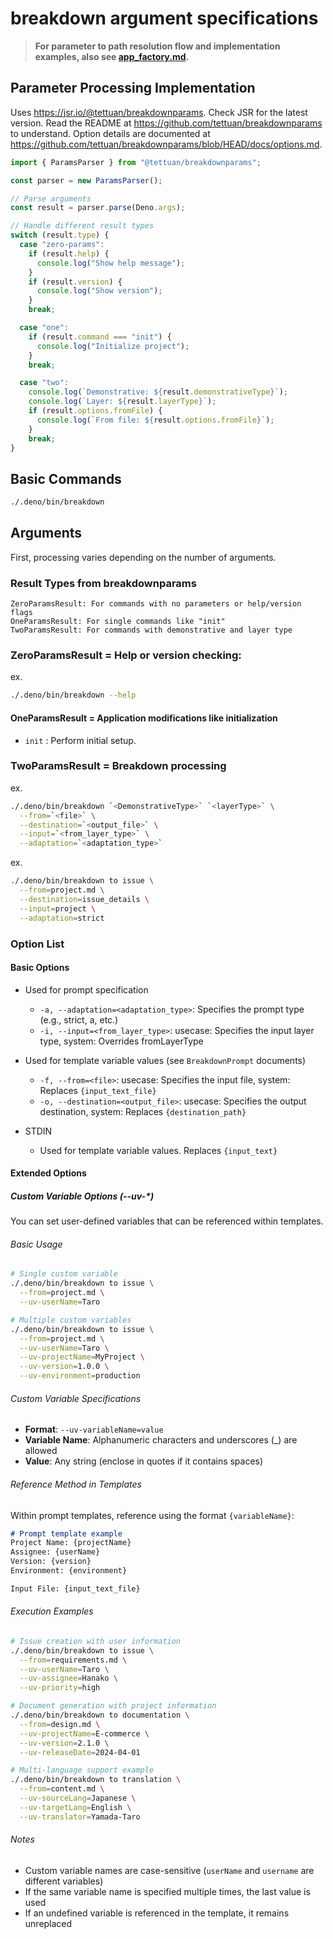 # breakdown argument specifications

> **For parameter to path resolution flow and implementation examples, also see [app_factory.md](./app_factory.md).**

## Parameter Processing Implementation

Uses https://jsr.io/@tettuan/breakdownparams. Check JSR for the latest version. Read the README at
https://github.com/tettuan/breakdownparams to understand. Option details are documented at
https://github.com/tettuan/breakdownparams/blob/HEAD/docs/options.md.

```ts
import { ParamsParser } from "@tettuan/breakdownparams";

const parser = new ParamsParser();

// Parse arguments
const result = parser.parse(Deno.args);

// Handle different result types
switch (result.type) {
  case "zero-params":
    if (result.help) {
      console.log("Show help message");
    }
    if (result.version) {
      console.log("Show version");
    }
    break;

  case "one":
    if (result.command === "init") {
      console.log("Initialize project");
    }
    break;

  case "two":
    console.log(`Demonstrative: ${result.demonstrativeType}`);
    console.log(`Layer: ${result.layerType}`);
    if (result.options.fromFile) {
      console.log(`From file: ${result.options.fromFile}`);
    }
    break;
}
```

## Basic Commands

```bash
./.deno/bin/breakdown
```

## Arguments

First, processing varies depending on the number of arguments.

### Result Types from breakdownparams

```
ZeroParamsResult: For commands with no parameters or help/version flags
OneParamsResult: For single commands like "init"
TwoParamsResult: For commands with demonstrative and layer type
```

### ZeroParamsResult = Help or version checking:

ex.

```bash
./.deno/bin/breakdown --help
```

#### OneParamsResult = Application modifications like initialization

- `init` : Perform initial setup.

### TwoParamsResult = Breakdown processing

ex.

```bash
./.deno/bin/breakdown `<DemonstrativeType>` `<layerType>` \
  --from=`<file>` \
  --destination=`<output_file>` \
  --input=`<from_layer_type>` \
  --adaptation=`<adaptation_type>`
```

ex.

```bash
./.deno/bin/breakdown to issue \
  --from=project.md \
  --destination=issue_details \
  --input=project \
  --adaptation=strict
```

### Option List

#### Basic Options

- Used for prompt specification
  - `-a, --adaptation=<adaptation_type>`: Specifies the prompt type (e.g., strict, a, etc.)
  - `-i, --input=<from_layer_type>`: usecase: Specifies the input layer type, system: Overrides fromLayerType
- Used for template variable values (see `BreakdownPrompt` documents)
  - `-f, --from=<file>`: usecase: Specifies the input file, system: Replaces `{input_text_file}`
  - `-o, --destination=<output_file>`: usecase: Specifies the output destination, system: Replaces `{destination_path}`

- STDIN 
  - Used for template variable values. Replaces `{input_text}`

#### Extended Options 

##### Custom Variable Options (--uv-*)

You can set user-defined variables that can be referenced within templates.

###### Basic Usage

```bash
# Single custom variable
./.deno/bin/breakdown to issue \
  --from=project.md \
  --uv-userName=Taro

# Multiple custom variables
./.deno/bin/breakdown to issue \
  --from=project.md \
  --uv-userName=Taro \
  --uv-projectName=MyProject \
  --uv-version=1.0.0 \
  --uv-environment=production
```

###### Custom Variable Specifications

- **Format**: `--uv-variableName=value`
- **Variable Name**: Alphanumeric characters and underscores (_) are allowed
- **Value**: Any string (enclose in quotes if it contains spaces)

###### Reference Method in Templates

Within prompt templates, reference using the format `{variableName}`:

```markdown
# Prompt template example
Project Name: {projectName}
Assignee: {userName}
Version: {version}
Environment: {environment}

Input File: {input_text_file}
```

###### Execution Examples

```bash
# Issue creation with user information
./.deno/bin/breakdown to issue \
  --from=requirements.md \
  --uv-userName=Taro \
  --uv-assignee=Hanako \
  --uv-priority=high

# Document generation with project information
./.deno/bin/breakdown to documentation \
  --from=design.md \
  --uv-projectName=E-commerce \
  --uv-version=2.1.0 \
  --uv-releaseDate=2024-04-01

# Multi-language support example
./.deno/bin/breakdown to translation \
  --from=content.md \
  --uv-sourceLang=Japanese \
  --uv-targetLang=English \
  --uv-translator=Yamada-Taro
```

###### Notes

- Custom variable names are case-sensitive (`userName` and `username` are different variables)
- If the same variable name is specified multiple times, the last value is used
- If an undefined variable is referenced in the template, it remains unreplaced